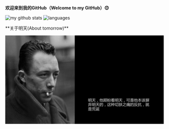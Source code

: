  **欢迎来到我的GitHub（Welcome to my GitHub）😊**

<p align="left">
    <img src="https://github-readme-stats.vercel.app/api?username=mikusugar&show_icons=true&theme=tokyonight" alt="my github stats" width="450"/>&nbsp;<img src="https://github-readme-stats.vercel.app/api/top-langs/?username=mikusugar&layout=compact&theme=tokyonight" alt="languages" height="177">
</p>
**关于明天(About tomorrow)**

![tomorrow](img/tomorrow.jpg)